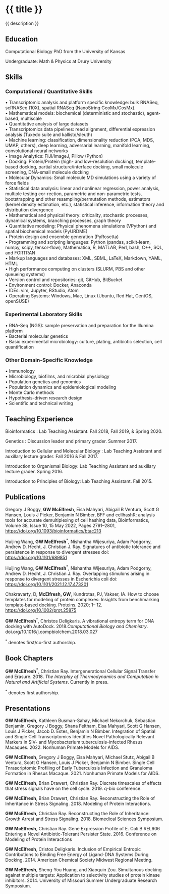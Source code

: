 <h1> {{ title }} </h1> 
<p> {{ description }} </p>

## Education

Computational Biology PhD from the University of Kansas

Undergraduate: Math & Physics at Drury University

## Skills 

### Computational / Quantitative Skills

• Transcriptomic analysis and platform specific knowledge: bulk RNASeq, scRNASeq (10X), spatial RNASeq (NanoString GeoMx/CosMx). <br />
• Mathematical models: biochemical (deterministic and stochastic), agent-based, multiscale <br />
• Quantitative analysis of large datasets <br />
• Transcriptomics data pipelines: read alignment, differential expression analysis (Tuxedo suite and kallisto/sleuth) <br />
• Machine learning: classification, dimensionality reduction (PCA, MDS, UMAP, others), deep learning, adversarial learning, manifold learning, convolutional neural networks <br />
• Image Analytics: FIJI/ImageJ, Pillow (Python) <br />
• Docking: Protein/Protein (high- and low-resolution docking), template-based docking, partial structure/interface docking, small molecule screening, DNA-small molecule docking <br />
• Molecular Dynamics: Small molecule MD simulations using a variety of force fields <br />
• Statistical data analysis: linear and nonlinear regression, power analysis, multiple testing cor-rection, parametric and non-parametric tests, bootstrapping and other resampling/permutation methods, estimators (kernel density estimation, etc.), statistical inference, information theory and distribution divergence <br />
• Mathematical and physical theory: criticality, stochastic processes, dynamical systems, branching processes, graph theory <br />
• Quantitative modeling: Physical phenomena simulations (VPython) and spatial biochemical models (PyURDME) <br />
• Protein design and ensemble generation (PyRosetta) <br />
• Programming and scripting languages: Python (pandas, scikit-learn, numpy, scipy, tensor-flow), Mathematica, R, MATLAB, Perl, bash, C++, SQL, and FORTRAN <br />
• Markup languages and databases: XML, SBML, LaTeX, Markdown, YAML, HTML <br />
• High performance computing on clusters (SLURM, PBS and other queueing systems) <br />
• Version control and repositories: git, GitHub, BitBucket <br />
• Environment control: Docker, Anaconda <br />
• IDEs: vim, Jupyter, RStudio, Atom <br />
• Operating Systems: Windows, Mac, Linux (Ubuntu, Red Hat, CentOS, openSUSE) <br />

### Experimental Laboratory Skills
• RNA-Seq (NGS): sample preservation and preparation for the Illumina platform <br />
• Bacterial molecular genetics <br />
• Basic experimental microbiology: culture, plating, antibiotic selection, cell quantification <br />

### Other Domain-Specific Knowledge
• Immunology <br />
• Microbiology, biofilms, and microbial physiology <br />
• Population genetics and genomics <br />
• Population dynamics and epidemiological modeling <br />
• Monte Carlo methods <br />
• Hypothesis-driven research design <br />
• Scientific and technical writing <br />

## Teaching Experience

Bioinformatics : Lab Teaching Assistant. Fall 2018, Fall 2019, & Spring 2020.

Genetics : Discussion leader and primary grader. Summer 2017.

Introduction to Cellular and Molecular Biology : Lab Teaching Assistant and auxillary lecture grader. Fall 2016 & Fall 2017.

Introduction to Organismal Biology: Lab Teaching Assistant and auxillary lecture grader. Spring 2016.

Introduction to Principles of Biology: Lab Teaching Assistant. Fall 2015.

## Publications

Gregory J Boggy, **GW McElfresh**, Eisa Mahyari, Abigail B Ventura, Scott G Hansen, Louis J Picker, Benjamin N Bimber, BFF and cellhashR: analysis tools for accurate demultiplexing of cell hashing data, Bioinformatics, Volume 38, Issue 10, 15 May 2022, Pages 2791–2801, https://doi.org/10.1093/bioinformatics/btac213

Huijing Wang, **GW McElfresh**<sup>*</sup>, Nishantha Wijesuriya, Adam Podgorny, Andrew D. Hecht, J. Christian J. Ray. Signatures of antibiotic tolerance and persistence in response to divergent stresses
doi: https://doi.org/10.1101/689851

Huijing Wang, **GW McElfresh**<sup>*</sup>, Nishantha Wijesuriya, Adam Podgorny, Andrew D. Hecht, J. Christian J. Ray. Overlapping stimulons arising in response to divergent stresses in Escherichia coli
doi: https://doi.org/10.1101/2021.12.17.473201

Chakravarty, D, **McElfresh, GW**, Kundrotas, PJ, Vakser, IA. How to choose templates for modeling of protein complexes: Insights from benchmarking template‐based docking. Proteins. 2020; 1– 12. https://doi.org/10.1002/prot.25875

**GW McElfresh**<sup>*</sup>, Christos Deligkaris. A vibrational entropy term for DNA docking with AutoDock. 2018.*Computational Biology and Chemistry*. doi.org/10.1016/j.compbiolchem.2018.03.027

<sup>*</sup> denotes first/co-first authorship.

## Book Chapters
 **GW McElfresh<sup>*</sup>**, Christian Ray. Intergenerational Cellular Signal Transfer and Erasure. 2018. *The Interplay of Thermodynamics and Computation in Natural and Artificial Systems*. Currently in press.
 
 <sup>*</sup> denotes first authorship.

## Presentations

**GW McElfresh**, Kathleen Busman-Sahay, Michael Nekorchuk, Sebastian Benjamin, Gregory J Boggy, Shana Feltham,
Eisa Mahyari, Scott G Hansen, Louis J Picker, Jacob D. Estes, Benjamin N Bimber. Integration of Spatial and Single Cell Transcriptomics Identifies Novel Pathologically Relevant Markers in SIV- and Mycobacterium tuberculosis-infected Rhesus Macaques. 2022. Nonhuman Primate Models for AIDS. 

**GW McElfresh**, Gregory J Boggy, Eisa Mahyari, Michael Stutz, Abigail B Ventura, Scott G Hansen, Louis J Picker, Benjamin N Bimber. Single Cell Tnrascriptomic Profiling of Early Tuberculosis Infection and Granuloma Formation in Rhesus Macaque. 2021. Nonhuman Primate Models for AIDS. 

**GW McElfresh**, Brian Drawert, Christian Ray. Discrete timescales of effects that stress signals have on the cell cycle. 2019. q-bio conference.

**GW McElfresh**, Brian Drawert, Christian Ray. Reconstructing the Role of Inheritance in Stress Signaling. 2018. Modeling of Protein Interactions. 

**GW McElfresh**, Christian Ray. Reconstructing the Role of Inheritance: Growth Arrest and Stress Signaling. 2018. Biomedical Sciences Symposium.

**GW McElfresh**, Christian Ray. Gene Expression Profile of E. Coli B REL606 Entering a Novel Antibiotic-Tolerant Persister State. 2016. Conference on Modeling of Protein Interactions

**GW McElfresh**, Cristos Deligkaris. Inclusion of Empirical Entropic Contributions to Binding Free Energy of Ligand-DNA Systems During Docking. 2014. American Chemical Society Midwest Regional Meeting.

**GW McElfresh**, Sheng-You Huang, and Xiaoquin Zou. Simultanous docking against multiple targets: Application to selectivity studies of protein kinase inhibitors. 2014. University of Missouri Summer Undergraduate Research Symposium.
